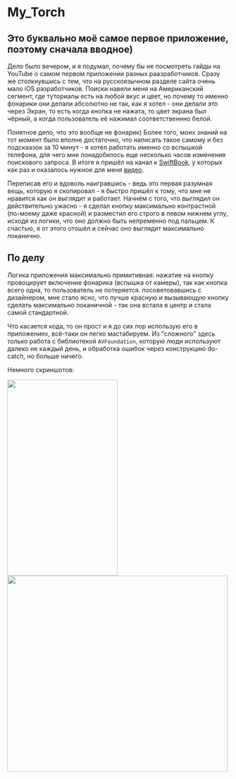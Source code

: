 # My_Torch
## Это буквально моё самое первое приложение, поэтому сначала вводное)

Дело было вечером, и я подумал, почему бы не посмотреть гайды на YouTube о самом первом приложении разных раазработчиков. Сразу же столкнувшись с тем, что на русскоязычном разделе сайта очень мало iOS разработчиков. Поиски навели меня на Американский сегмент, где туториалы есть на любой вкус и цвет, но почему то именно фонарики они делали абсолютно не так, как я хотел - они делали это через Экран, то есть когда кнопка не нажата, то цвет экрана был чёрный, а когда пользователь её нажимал соответственнно белой.

Понятное дело, что это вообще не фонарик) Более того, моих знаний на тот момент было вполне достаточно, что написать такое самому и без подскаазок за 10 минут - я хотел работать именно со вспышкой телефона, для чего мне понадобилось еще несколько часов изменения поискового запроса. В итоге я пришёл на канал к [SwiftBook](https://www.youtube.com/channel/UCXlCPCsB09ftBA5bQfiSWoQ), у которых как раз и оказалось нужное для меня [видео](https://www.youtube.com/watch?v=yL4vhn1apZI).

Переписав его и вдоволь наигравшись - ведь это первая разумная вещь, которую я скопировал - я быстро пришёл к тому, что мне не нравится как он выглядит и работает. Начнём с того, что выглядил он действительно ужасно - я сделал кнопку максимально контрастной (по-моему даже красной) и разместил его строго в левом нижнем углу, исходя из логики, что оно должно быть непременно под пальцем. К счастью, я от этого отошёл и сейчас оно выглядит максимально локанично.

## По делу

Логика приложения максимально примитивная: нажатие на кнопку провоцирует включение фонарика (вспышка от камеры), так как кнопка всего одна, то пользователь не потеряется. посоветовавшись с дизайнером, мне стало ясно, что лучше красную и вызывающую кнопку сделать максимально локаничной - так она встала в центр и стала самой стандартной.

Что касается кода, то он прост и я до сих пор использую его в приложениях, всё-таки он легко мастабируем. Из "сложного" здесь только работа с библиотекой `AVFoundation`, которую люди используют далеко не каждый день, и обработка ошибок через конструкцию do-catch, но больше ничего. 

Немного скриншотов:

<img src="https://s82vla.storage.yandex.net/rdisk/0589cd09b4da9de4c7c27900a2518456a1bee58d3e61aa981e9904dc4dbfe8ce/5eeba9d6/gp6Xy8PTyCjPGTZNEvZJHxo2hjyXjvNb1i9FHcEPE9jqrQ8hV9SrcUB_cyJcDcR6ZjXXZk6ab5_kksu1W6gKVQ==?uid=412147024&filename=Simulator+Screen+Shot+-+iPhone+SE+%282nd+generation%29+-+2020-06-18+at+16.09.15.png&disposition=inline&hash=&limit=0&content_type=image%2Fpng&tknv=v2&owner_uid=412147024&media_type=image&etag=82a42b56a5d1609c7c274e6043c09fd3&fsize=29436&hid=39029780c48d3fbb10cc6241dc6132de&rtoken=Tjse8l9ssOJI&force_default=yes&ycrid=na-c023fc01496d8654023c018588e7a1ee-downloader7f&ts=5a85f703da180&s=c789f6953847f56760617ac1b2c9c7f4e30ae5de93d927dde1bd08315b163c05&pb=U2FsdGVkX1-w0GlU7sqJ08g-3I8tnf3LU_8U1RjxFBzG4NOFaF6glFPLsJasZTeCz2qs9x-G9aNTqthv8fVmScKwsDD71QAKaG3xGaMDbDo" height="445" width="250"> <img src="https://s597sas.storage.yandex.net/rdisk/9f0d0a0d233a6f2dc5c35cd7c680e45b4ecbfd4187889b735109c14e19007f72/5eebad06/gp6Xy8PTyCjPGTZNEvZJHz1tLJnYruhDlNefw9DDCHd9r_KBLUIhHOdL9nYNLyIQZzAbGFigw8jd8vgtM8UagQ==?uid=412147024&filename=Снимок+экрана+2020-06-18+в+17.05.10.png&disposition=inline&hash=&limit=0&content_type=image%2Fpng&tknv=v2&owner_uid=412147024&hid=0b28ac194f10d53c59a33ae7c549b617&fsize=515760&etag=52cf096839c59d6eea798e72c1030669&media_type=image&rtoken=XoFzWGa7J6J1&force_default=yes&ycrid=na-b2400489f24420372d9d8fd809332ef1-downloader6h&ts=5a85fa0d18b40&s=7900df4ebab5a021091ccb70c771112fe69f423d5ad5428cb396e0998e12c6a5&pb=U2FsdGVkX193RrISewzfgU-78i51uxsfCpAJrkVV4_j5YWOnLY2OSjz8AqkQCEiW_9fCMqM2K2sb5iREMY7hnTR5uQ7jpLl1to-k1Z2L9EY" height="445" width="500">

